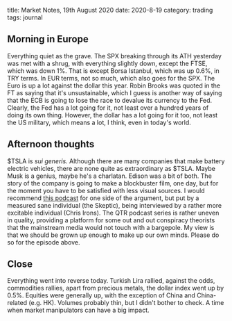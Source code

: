 title: Market Notes, 19th August 2020
date: 2020-8-19
category: trading
tags: journal 

## Morning in Europe

Everything quiet as the grave.
The SPX breaking through its ATH yesterday was met with a shrug, with everything slightly down,
except the FTSE, which was down 1%.
That is except Borsa Istanbul, which was up 0.6%, in TRY terms.
In EUR terms, not so much, which also goes for the SPX.
The Euro is up a lot against the dollar this year. 
Robin Brooks was quoted in the FT as saying that it's unsustainable,
which I guess is another way of saying that the ECB is going to lose the race to devalue its currency to the Fed.
Clearly, the Fed has a lot going for it, not least over a hundred years of doing its own thing. 
However, the dollar has a lot going for it too, not least the US military, 
which means a lot, I think, even in today's world.


## Afternoon thoughts

$TSLA is *sui generis.* 
Although there are many companies that make battery electric vehicles, there are none quite as extraordinary as $TSLA. 
Maybe Musk is a genius, maybe he's a charlatan. 
Edison was a bit of both.
The story of the company is going to make a blockbuster film, one day, but for the moment you have to be satisfied with less visual sources. 
I would recommend [this podcast](https://quoththeraven.podbean.com/e/quoth-the-raven-216-montana-skeptic/) for one side of the argument, but put by a measured sane individual (the Skeptic), being interviewed by a rather more excitable individual (Chris Irons). 
The QTR podcast series is rather uneven in quality, providing a platform for some out and out conspiracy theorists that the mainstream media would not touch with a bargepole. 
My view is that we should be grown up enough to make up our own minds.
Please do so for the episode above.


## Close 

Everything went into reverse today. 
Turkish Lira rallied, against the odds,
commodities rallies, apart from precious metals,
the dollar index went up by 0.5%.
Equities were generally up, with the exception of China and China-related (e.g. HK).
Volumes probably thin, but I didn't bother to check. 
A time when market manipulators can have a big impact.



